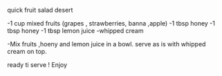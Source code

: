 quick fruit salad desert

-1 cup mixed fruits (grapes , strawberries, banna ,apple)
-1 tbsp honey
-1 tbsp honey
-1 tbsp lemon juice
-whipped cream 


-Mix fruits ,hoeny and lemon juice in a bowl.
serve as is with whipped cream on top.

ready ti serve ! Enjoy




